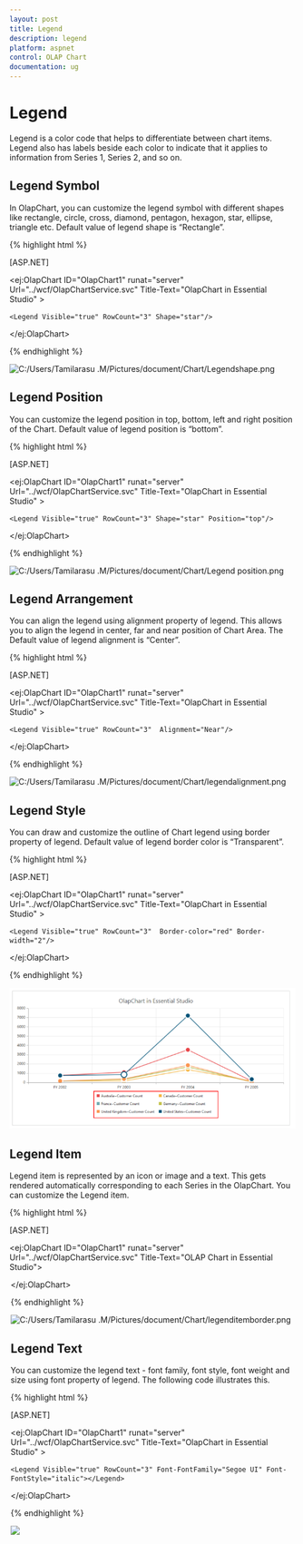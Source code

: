 ```yaml
---
layout: post
title: Legend
description: legend
platform: aspnet
control: OLAP Chart
documentation: ug
---
```


# Legend

Legend is a color code that helps to differentiate between chart items. Legend also has labels beside each color to indicate that it applies to information from Series 1, Series 2, and so on.

## Legend Symbol

In OlapChart, you can customize the legend symbol with different shapes like rectangle, circle, cross, diamond, pentagon, hexagon, star, ellipse, triangle etc. Default value of legend shape is “Rectangle”.

{% highlight html %}

[ASP.NET]

<ej:OlapChart ID="OlapChart1" runat="server" Url="../wcf/OlapChartService.svc" Title-Text="OlapChart in Essential Studio" >

    <Legend Visible="true" RowCount="3" Shape="star"/>

</ej:OlapChart>

{% endhighlight %}

 ![C:/Users/Tamilarasu .M/Pictures/document/Chart/Legendshape.png](Legend_images/Legend_img1.png) 



## Legend Position

You can customize the legend position in top, bottom, left and right position of the Chart. Default value of legend position is “bottom”. 

{% highlight html %}

[ASP.NET]

<ej:OlapChart ID="OlapChart1" runat="server" Url="../wcf/OlapChartService.svc" Title-Text="OlapChart in Essential Studio" >

    <Legend Visible="true" RowCount="3" Shape="star" Position="top"/>

</ej:OlapChart>

{% endhighlight %}



 ![C:/Users/Tamilarasu .M/Pictures/document/Chart/Legend position.png](Legend_images/Legend_img2.png) 



## Legend Arrangement

You can align the legend using alignment property of legend. This allows you to align the legend in center, far and near position of Chart Area. The Default value of legend alignment is “Center”.

{% highlight html %}

[ASP.NET]

<ej:OlapChart ID="OlapChart1" runat="server" Url="../wcf/OlapChartService.svc" Title-Text="OlapChart in Essential Studio" >

    <Legend Visible="true" RowCount="3"  Alignment="Near"/>

</ej:OlapChart>

{% endhighlight %}

 ![C:/Users/Tamilarasu .M/Pictures/document/Chart/legendalignment.png](Legend_images/Legend_img3.png)



## Legend Style 

You can draw and customize the outline of Chart legend using border property of legend. Default value of legend border color is “Transparent”.

{% highlight html %}

[ASP.NET]

<ej:OlapChart ID="OlapChart1" runat="server" Url="../wcf/OlapChartService.svc" Title-Text="OlapChart in Essential Studio" >

    <Legend Visible="true" RowCount="3"  Border-color="red" Border-width="2"/>

</ej:OlapChart>

{% endhighlight %}

 ![C:/Users/Tamilarasu .M/Pictures/document/Chart/legend border.png](Legend_images/Legend_img4.png) 



## Legend Item 

Legend item is represented by an icon or image and a text. This gets rendered automatically corresponding to each Series in the OlapChart. You can customize the Legend item.

{% highlight html %}

[ASP.NET] 

<ej:OlapChart ID="OlapChart1" runat="server" Url="../wcf/OlapChartService.svc" Title-Text="OLAP Chart in Essential Studio">

   <Legend Visible="true" Position="Right" Alignment="Near" ItemStyle-Width=1 />

</ej:OlapChart>

{% endhighlight %}



 ![C:/Users/Tamilarasu .M/Pictures/document/Chart/legenditemborder.png](Legend_images/Legend_img5.png) 



## Legend Text

You can customize the legend text - font family, font style, font weight and size using font property of legend. The following code illustrates this.

{% highlight html %}

[ASP.NET]

<ej:OlapChart ID="OlapChart1" runat="server" Url="../wcf/OlapChartService.svc" Title-Text="OlapChart in Essential Studio" >

    <Legend Visible="true" RowCount="3" Font-FontFamily="Segoe UI" Font-    FontStyle="italic"></Legend>

</ej:OlapChart>

{% endhighlight %}

 ![](Legend_images/Legend_img6.png) 



